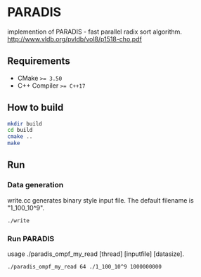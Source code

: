 # PARADIS
implemention of PARADIS - fast parallel radix sort algorithm.
http://www.vldb.org/pvldb/vol8/p1518-cho.pdf
## Requirements

* CMake `>= 3.50`
* C++ Compiler `>= C++17`

## How to build

```sh
mkdir build
cd build
cmake ..
make
```
## Run
### Data generation
write.cc generates binary style input file. The default filename is "1_100_10^9".
```sh
./write
```

### Run PARADIS
usage
./paradis_ompf_my_read [thread] [inputfile] [datasize].

```sh
./paradis_ompf_my_read 64 ./1_100_10^9 1000000000
```


